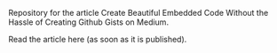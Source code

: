Repository for the article Create Beautiful Embedded Code Without the Hassle of Creating Github Gists on Medium.

Read the article here (as soon as it is published).
